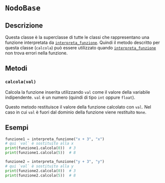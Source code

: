 # `NodoBase`

## Descrizione

Questa classe è la superclasse di tutte le classi che rappresentano una funzione
interpretata da [`interpreta_funzione`](interpreta_funzione.md). Quindi il metodo descritto per questa
classe (`calcola`) può essere utilizzato quando [`interpreta_funzione`](interpreta_funzione.md) non trova
errori nella funzione.

## Metodi

### `calcola(val)`

Calcola la funzione inserita utilizzando `val` come il valore della variabile
indipendente. `val` è un numero (quindi di tipo `int` oppure `float`).

Questo metodo restituisce il valore della funzione calcolato con `val`. Nel
caso in cui `val` è fuori dal dominio della funzione viene restituito `None`.

## Esempi

```python
funzione1 = interpreta_funzione("x + 3", "x")
# qui `val` è sostituito alla x
print(funzione1.calcola(0))  # 3
print(funzione1.calcola(5))  # 8

funzione2 = interpreta_funzione("y + 3", "y")
# qui `val` è sostituito alla y
print(funzione2.calcola(0))  # 3
print(funzione2.calcola(5))  # 8
```
